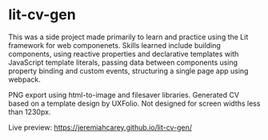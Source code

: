 # lit-cv-gen

This was a side project made primarily to learn and practice using the Lit framework for web componenets. Skills learned include building components, using reactive properties and declarative templates with JavaScript template literals, passing data between components using property binding and custom events, structuring a single page app using webpack.

PNG export using html-to-image and filesaver libraries. Generated CV based on a template design by UXFolio. Not designed for screen widths less than 1230px.

Live preview: https://jeremiahcarey.github.io/lit-cv-gen/
